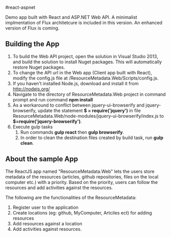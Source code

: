 #react-aspnet

Demo app built with React and ASP.NET Web API. 
A minimalist implmentation of Flux architetcure is included in this version. An enhanced version of Flux is coming.

## Building the App

      
1. To build the Web API project, open the solution in Visual Studio 2013, and build the solution to install Nuget packages. This will automatically restore Nuget packages. 
2. To change the API url in the Web app (Client app built with React), modify the config.js file at /ResourceMetadata.Web/Scripts/config.js. 
3. If you haven't installed Node.js, download and install it from http://nodejs.org/
4. Navigate to the directory of ResourceMetadata.Web project in command prompt and run command **npm install**
5. As a workaround to conflict between jquery-ui-browserify and jquery-browserify, update the statement 
   **$ = require('jquery')** in file ResourceMetadata.Web/node-modules/jquery-ui-browserify/index.js 
   to **$=require('jquery-browserify')**. 
5. Execute gulp tasks
    1. Run commands **gulp react** then **gulp browserify**.
    2. In order to clean the destination files created by build task, run **gulp clean**.



## About the sample App

The ReactJS app named "ResourceMetadata.Web" lets the users store metadata of the resources (articles, github repositories, files on the local computer etc.) with a priority. Based on the priority, users can follow the resources and add activities against the resources.

The following are the functionalities of the ResourceMetadata:

1. Register user to the application
2. Create locations (eg: github, MyComputer, Artciles ect) for adding resources
3. Add resources against a location
4. Add activities against resources.
